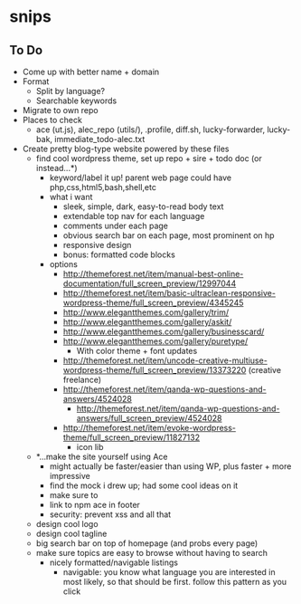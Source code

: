 # snips


## To Do
- Come up with better name + domain
- Format
	- Split by language?
	- Searchable keywords
- Migrate to own repo
- Places to check
	- ace (ut.js), alec_repo (utils/), .profile, diff.sh, lucky-forwarder, lucky-bak, immediate_todo-alec.txt
- Create pretty blog-type website powered by these files
	- find cool wordpress theme, set up repo + sire + todo doc (or instead...*)
		- keyword/label it up! parent web page could have php,css,html5,bash,shell,etc
		- what i want
			- sleek, simple, dark, easy-to-read body text
			- extendable top nav for each language
			- comments under each page
			- obvious search bar on each page, most prominent on hp
			- responsive design
			- bonus: formatted code blocks
		- options
			- http://themeforest.net/item/manual-best-online-documentation/full_screen_preview/12997044
			- http://themeforest.net/item/basic-ultraclean-responsive-wordpress-theme/full_screen_preview/4345245
			- http://www.elegantthemes.com/gallery/trim/
			- http://www.elegantthemes.com/gallery/askit/
			- http://www.elegantthemes.com/gallery/businesscard/
			- http://www.elegantthemes.com/gallery/puretype/
				- With color theme + font updates
			- http://themeforest.net/item/uncode-creative-multiuse-wordpress-theme/full_screen_preview/13373220 (creative freelance)
			- http://themeforest.net/item/qanda-wp-questions-and-answers/4524028
				- http://themeforest.net/item/qanda-wp-questions-and-answers/full_screen_preview/4524028
			- http://themeforest.net/item/evoke-wordpress-theme/full_screen_preview/11827132
				- icon lib
	- *...make the site yourself using Ace
		- might actually be faster/easier than using WP, plus faster + more impressive
		- find the mock i drew up; had some cool ideas on it
		- make sure to 
		- link to npm ace in footer
		- security: prevent xss and all that
	- design cool logo
	- design cool tagline
	- big search bar on top of homepage (and probs every page)
	- make sure topics are easy to browse without having to search
		- nicely formatted/navigable listings
			- navigable: you know what language you are interested in most likely, so that should be first. follow this pattern as you click


<!--

- - - WISHLIST - - -

`sed` replace something(s) with newlines or tabs; e.g. for ../utils/parse_tickets.sh

pv (apt-get install pv)
	pv /tmp/db.bak.sql | mysql -h... -u... -p... db

disk space
	ls -lh
	mounts/file systems: df -v
	files: du -skh *
		du -skh * | sort

var a; getStuff(function(a){ doStuff(); }); function doStuff(){ console.log('a',a); }

- find bigQuery or bigInsert method i made
	- along the lines of whats going on in packages/datalogix/mage.js and packages/datalogix/insertoffers.js

grepl (grep last N lines of a file)

git log ":(exclude)"
	git --no-pager diff 20150805l_release..20150821q_release -- . ":(exclude)vendor" ":(exclude)data/" ":(exclude)lib/"

tr (adding/removing newlines)

how to echo to stderr

apropos
	e.g. `apropos split`

php vs js:
	$a = 1 ? 1 : 2 ? 2 : 3;
	$a = 1 ? 1 : (2 ? 2 : 3);


-->